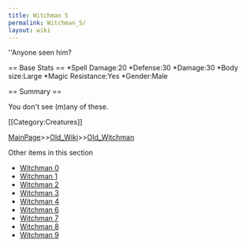 ```yaml
---
title: Witchman 5
permalink: Witchman_5/
layout: wiki
---
```

''Anyone seen him?

== Base Stats ==
*Spell Damage:20
*Defense:30
*Damage:30
*Body size:Large
*Magic Resistance:Yes
*Gender:Male

== Summary ==

You don't see (m)any of these.

[[Category:Creatures]]

[MainPage](/keeperrl_wiki/ "wikilink")>>[Old_Wiki](/keeperrl_wiki/Old_Wiki "wikilink")>>[Old_Witchman](/keeperrl_wiki/Old_Witchman "wikilink")

Other items in this section
-    [Witchman 0](/keeperrl_wiki/Witchman_0 "wikilink")
-    [Witchman 1](/keeperrl_wiki/Witchman_1 "wikilink")
-    [Witchman 2](/keeperrl_wiki/Witchman_2 "wikilink")
-    [Witchman 3](/keeperrl_wiki/Witchman_3 "wikilink")
-    [Witchman 4](/keeperrl_wiki/Witchman_4 "wikilink")
-    [Witchman 6](/keeperrl_wiki/Witchman_6 "wikilink")
-    [Witchman 7](/keeperrl_wiki/Witchman_7 "wikilink")
-    [Witchman 8](/keeperrl_wiki/Witchman_8 "wikilink")
-    [Witchman 9](/keeperrl_wiki/Witchman_9 "wikilink")
